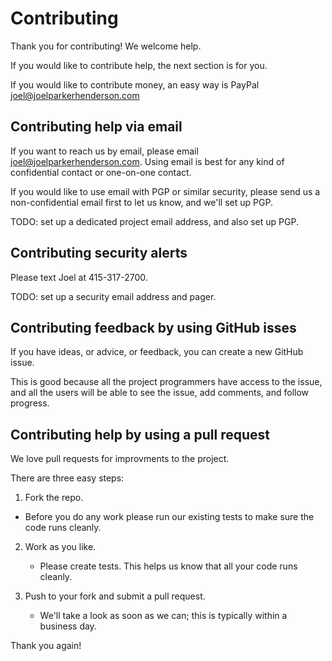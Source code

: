 # Contributing

Thank you for contributing! We welcome help.

If you would like to contribute help, the next section is for you.

If you would like to contribute money, an easy way is PayPal joel@joelparkerhenderson.com


## Contributing help via email

If you want to reach us by email, please email joel@joelparkerhenderson.com. Using email is best for any kind of confidential contact or one-on-one contact.

If you would like to use email with PGP or similar security, please send us a non-confidential email first to let us know, and we'll set up PGP.

TODO: set up a dedicated project email address, and also set up PGP.


## Contributing security alerts

Please text Joel at 415-317-2700.

TODO: set up a security email address and pager.


## Contributing feedback by using GitHub isses

If you have ideas, or advice, or feedback, you can create a new GitHub issue.

This is good because all the project programmers have access to the issue, and all the users will be able to see the issue, add comments, and follow progress.


## Contributing help by using a pull request

We love pull requests for improvments to the project.

There are three easy steps:

1. Fork the repo.

  * Before you do any work please run our existing tests to make sure the code runs cleanly.

2. Work as you like.

   * Please create tests. This helps us know that all your code runs cleanly.

3. Push to your fork and submit a pull request.

   * We'll take a look as soon as we can; this is typically within a business day.

Thank you again!
